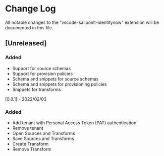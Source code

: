 # Change Log

All notable changes to the "vscode-sailpoint-identitynow" extension will be documented in this file.

## [Unreleased]

### Added
- Support for source schemas
- Support for provision policies
- Schema and snippets for source schemas
- Schema and snippets for provisioning policies
- Snippets for transforms


[0.0.1] - 2022/02/03
### Added
- Add tenant with Personal Access Token (PAT) authentication
- Remove tenant
- Open Sources and Transforms
- Save Sources and Transforms
- Create Transform
- Remove Transform
